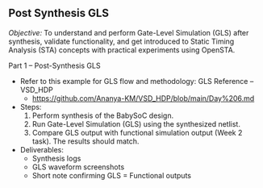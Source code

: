 ## Post Synthesis GLS
*Objective:*
To understand and perform Gate-Level Simulation (GLS) after synthesis, validate 
functionality, and get introduced to Static Timing Analysis (STA) concepts with practical 
experiments using OpenSTA. 

Part 1 – Post-Synthesis GLS 
- Refer to this example for GLS flow and methodology: 
GLS Reference – VSD_HDP 
  - https://github.com/Ananya-KM/VSD_HDP/blob/main/Day%206.md 
- Steps: 
  1. Perform synthesis of the BabySoC design. 
  2. Run Gate-Level Simulation (GLS) using the synthesized netlist. 
  3. Compare GLS output with functional simulation output (Week 2 task). 
The results should match. 
- Deliverables:
  - Synthesis logs 
  - GLS waveform screenshots 
  - Short note confirming GLS = Functional outputs 
